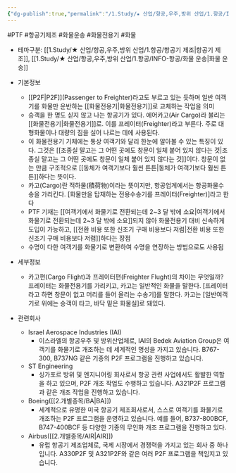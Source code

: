 ```yaml
---
{"dg-publish":true,"permalink":"/1.Study/★ 산업/항공,우주,방위 산업/1.항공/INFO-항공/PTF/","created":"2023-06-22T14:22:49.628+09:00","updated":"2025-06-26T17:12:49.587+09:00"}
---
```


#PTF #항공기제조 #화물운송 #화물전용기 #화물 

- 테마구분: [[1.Study/★ 산업/항공,우주,방위 산업/1.항공/항공기 제조\|항공기 제조]], [[1.Study/★ 산업/항공,우주,방위 산업/1.항공/INFO-항공/화물 운송\|화물 운송]]


- 기본정보
	- [[P2F\|P2F]](Passenger to Freighter)라고도 부르고 있는 듯하며 일반 여객기를 화물만 운반하는 [[화물전용기\|화물전용기]]로 교체하는 작업을 의미
	- 승객을 한 명도 싣지 않고 나는 항공기가 있다. 에어카고(Air Cargo)라 불리는 [[화물전용기\|화물전용기]]로. 이를 프레이터(Freighter)라고 부른다. 주로 대형화물이나 대량의 짐을 실어 나르는 데에 사용된다.
	- 이 화물전용기 기체에는 통상 여객기와 달리 한눈에 알아볼 수 있는 특징이 있다. 그것은 [[조종실 말고는 그 어떤 곳에도 창문이 일체 붙어 있지 않다는 것\|조종실 말고는 그 어떤 곳에도 창문이 일체 붙어 있지 않다는 것]]이다. 창문이 없는 만큼 구조적으로 [[동체가 여객기보다 훨씬 튼튼\|동체가 여객기보다 훨씬 튼튼]]하다는 뜻이다.
	- 카고(Cargo)란 적하물(積荷物)이라는 뜻이지만, 항공업계에서는 항공화물수송을 가리킨다. [화물만을 탑재하는 전용수송기를 프레이터(Freighter)]라고 한다
	- PTF 기재는 [[여객기에서 화물기로 전환되는데 2~3 달 밖에 소요\|여객기에서 화물기로 전환되는데 2~3 달 밖에 소요]]되지 않아 화물전용기 대비 신속하게 도입이 가능하고, [[전환 비용 또한 신조기 구매 비용보다 저렴\|전환 비용 또한 신조기 구매 비용보다 저렴]]하다는 장점
	- 수명이 다한 여객기를 화물기로 변환하여 수명을 연장하는 방법으로도 사용됨



- 세부정보
	- 카고편(Cargo Flight)과 프레이터편(Freighter Flught)의 차이는 무엇일까?
		프레이터는 화물전용기를 가리키고, 카고는 일반적인 화물을 말한다. [프레이터라고 하면 창문이 없고 머리를 들어 올리는 수송기]를 말한다. 카고는 [일반여객기로 위에는 승객이 타고, 바닥 밑은 화물실]로 돼있다.



- 관련회사
	- Israel Aerospace Industries (IAI)
		- 이스라엘의 항공우주 및 방위산업체로, IAI의 Bedek Aviation Group은 여객기를 화물기로 개조하는 데 세계적인 명성을 가지고 있습니다. B767-300, B737NG 같은 기종의 P2F 프로그램을 진행하고 있습니다.
	- ST Engineering
		- 싱가포르 방위 및 엔지니어링 회사로서 항공 관련 사업에서도 활발한 역할을 하고 있으며, P2F 개조 작업도 수행하고 있습니다. A321P2F 프로그램과 같은 개조 작업을 진행하고 있습니다.
	- Boeing([[2.개별종목/BA\|BA]])
		- 세계적으로 유명한 미국 항공기 제조회사로서, 스스로 여객기를 화물기로 개조하는 P2F 프로그램을 운영하고 있습니다. 예를 들어, B737-800BCF, B747-400BCF 등 다양한 기종의 무인화 개조 프로그램을 진행하고 있다.
	- Airbus([[2.개별종목/AIR\|AIR]])
		- 유럽 항공기 제조업체로, 국제 시장에서 경쟁력을 가지고 있는 회사 중 하나입니다. A330P2F 및 A321P2F와 같은 여러 P2F 프로그램을 책임지고 있습니다.